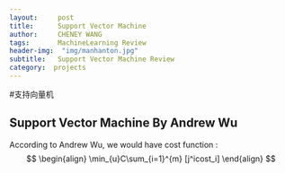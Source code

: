 ```yaml
---
layout:     post
title:      Support Vector Machine
author:     CHENEY WANG
tags: 		MachineLearning Review
header-img:  "img/manhanton.jpg"
subtitle:  	Support Vector Machine Review
category:  projects
---
```

<!-- Start Writing Below in Markdown -->

#支持向量机
<br >
## Support Vector Machine By Andrew Wu
According to Andrew Wu, we would have cost function :
$$
\begin{align} 
\min_{u}C\sum_{i=1}^{m} [j^icost_i]
\end{align}
$$